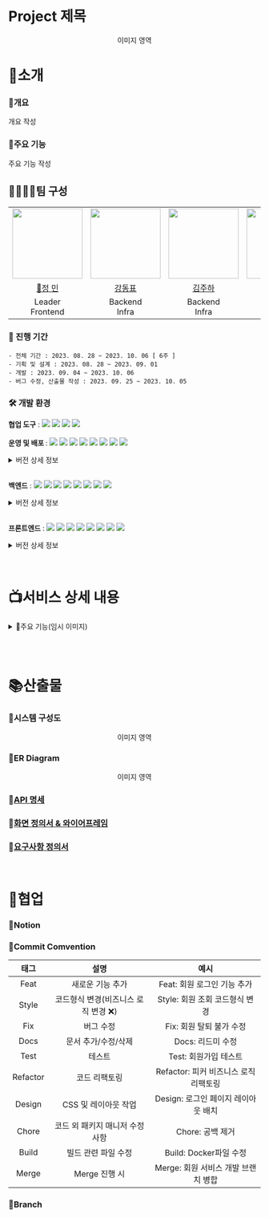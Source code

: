 # Project 제목
<p align="center">
이미지 영역
</p>

# 📌소개
### 📃개요 
개요 작성

### 📑주요 기능
주요 기능 작성

## 👨‍👨‍👧‍👧팀 구성

<table>
    <tr>
        <td height="140px" align="center"> <img src="https://avatars.githubusercontent.com/u/112797177?v=4" height="140px" width="140px" /> </td>
        <td height="140px" align="center">  <img src="https://avatars.githubusercontent.com/u/76652908?v=4" height="140px" width="140px" /> </td>
        <td height="140px" align="center">  <img src="https://avatars.githubusercontent.com/u/105307294?v=4" height="140px" width="140px" /> </td>
        <td height="140px" align="center">  <img src="https://avatars.githubusercontent.com/u/81186461?v=4" height="140px" width="140px" /> </td>
        <td height="140px" align="center"> <img src="https://avatars.githubusercontent.com/u/28944196?v=4" height="140px" width="140px" /> </td>
        <td height="140px" align="center">  <img src="https://avatars.githubusercontent.com/u/70866410?v=4" height="140px" width="140px" /> </td>
    </tr>
    <tr>
        <td align="center"> <a href="https://github.com/JeongMiiiin"> 👑정 민 </a></td>
        <td align="center"> <a href="https://github.com/97Kzone"> 강동표 </a></td>
        <td align="center"> <a href="https://github.com/Holdm2t1ght"> 김주하 </a> </td>
        <td align="center"> <a href="https://github.com/ParkSeYun98"> 박세윤 </a> </td>
        <td align="center"> <a href="https://github.com/xkagja2006"> 이지영 </a></td>
        <td align="center"> <a href="https://github.com/meoldae">전준영 </a></td>
    </tr>
    <tr>
        <td align="center">Leader <br/>Frontend </td>
        <td align="center">Backend <br/>Infra </td>
        <td align="center">Backend <br/>Infra </td>
        <td align="center">Backend </td>
        <td align="center">Frontend, Design </td>
        <td align="center">Backend <br/>Infra </td>
    </tr>
</table>

### 📅 진행 기간
```
- 전체 기간 : 2023. 08. 28 ~ 2023. 10. 06 [ 6주 ]
- 기획 및 설계 : 2023. 08. 28 ~ 2023. 09. 01
- 개발 : 2023. 09. 04 ~ 2023. 10. 06
- 버그 수정, 산출물 작성 : 2023. 09. 25 ~ 2023. 10. 05
```

### 🛠 개발 환경
<b>협업 도구</b> : <img src="https://img.shields.io/badge/Notion-000000?style=flat-square&logo=Notion&logoColor=white"/> <img src="https://img.shields.io/badge/Git-000000?style=flat-square&logo=git&logoColor=F05032"/> <img src="https://img.shields.io/badge/Jira-000000?style=flat-square&logo=jirasoftware&logoColor=0052CC"/> <img src="https://img.shields.io/badge/Gitlab-000000?style=flat-square&logo=gitlab&logoColor=FC6D26"/> <br/><br/>
<b>운영 및 배포 </b> : <img src="https://img.shields.io/badge/AWS EC2-000000?style=flat-square&logo=amazonec2&logoColor=FF9900"/> <img src="https://img.shields.io/badge/AWS RDS-000000?style=flat-square&logo=amazonrds&logoColor=527FFF"/> <img src="https://img.shields.io/badge/AWS S3-000000?style=flat-square&logo=amazons3&logoColor=569A31"/> <img src="https://img.shields.io/badge/Docker-000000?style=flat-square&logo=docker&logoColor=2496ED"/> <img src="https://img.shields.io/badge/Jenkins-000000?style=flat-square&logo=jenkins&logoColor=D24939"/> <img src="https://img.shields.io/badge/Nginx-000000?style=flat-square&logo=nginx&logoColor=009639"/> <img src="https://img.shields.io/badge/Prometheus-000000?style=flat-square&logo=prometheus&logoColor=E6522C"/> <img src="https://img.shields.io/badge/Grafana-000000?style=flat-square&logo=grafana&logoColor=F46800"/> 
<details>
<summary>버전 상세 정보</summary>

- ```Ubuntu``` : 20.04 LTS <br/>
- ```Jenkins``` : 2.417 <br/>
- ```Docker``` : 24.0.5 <br/>
- ```Nginx``` : 1.18.0 (Ubuntu) <br/>
- ```Prometheus``` : 1.9.13 <br/>
</details> <br/>

<b>백엔드</b> : <img src="https://img.shields.io/badge/Java-000000?style=flat-square&logo=java&logoColor=744e3b"/> <img src="https://img.shields.io/badge/Spring-000000?style=flat-square&logo=spring&logoColor=6DB33F"/> <img src="https://img.shields.io/badge/Springboot-000000?style=flat-square&logo=springboot&logoColor=6DB33F"/> <img src="https://img.shields.io/badge/Springsecurity-000000?style=flat-square&logo=springsecurity&logoColor=6DB33F"/> <img src="https://img.shields.io/badge/Redis-000000?style=flat-square&logo=redis&logoColor=DC382D"/> <img src="https://img.shields.io/badge/Gradle-000000?style=flat-square&logo=gradle&logoColor=02303A"/> <img src="https://img.shields.io/badge/MySQL-000000?style=flat-square&logo=mysql&logoColor=4479A1"/> <img src="https://img.shields.io/badge/JPA-000000?style=flat-square&logo=JPA&logoColor=DC382D"/>   

<details>
<summary>버전 상세 정보</summary>

- ```Java``` : OpenJDK 11.0.1 <br/>
- ```Spring``` : 5.3.29 <br/>
- ```Spring Boot``` : 2.7.14 <br/>
- ```Spring Security``` : 5.7.10 <br/>
- ```MySQL``` : 8.0.33 <br/>
- ```Gradle``` : 8.1.1 <br/>
- ```Redis``` : 7.2 <br/>
</details> <br/>

<b>프론트엔드</b> : <img src="https://img.shields.io/badge/HTML5-000000?style=flat-square&logo=html5&logoColor=E34F26"/> <img src="https://img.shields.io/badge/CSS-000000?style=flat-square&logo=css3&logoColor=1572B6"/> <img src="https://img.shields.io/badge/JavaScript-000000?style=flat-square&logo=javascript&logoColor=F7DF1E"/> <img src="https://img.shields.io/badge/React-000000?style=flat-square&logo=react&logoColor=61DAFB"/> <img src="https://img.shields.io/badge/Recoil-000000?style=flat-square&logo=recoil&logoColor=3578E5"/> <img src="https://img.shields.io/badge/PWA-000000?style=flat-square&logo=pwa&logoColor=5A0FC8"/> <img src="https://img.shields.io/badge/npm-000000?style=flat-square&logo=npm&logoColor=CB3837"/> <img src="https://img.shields.io/badge/Axios-000000?style=flat-square&logo=Axios&logoColor=5A29E4"/><br/>
<details>
<summary>버전 상세 정보</summary>

- ```Java Script``` : ES 6 <br/>
- ```React``` : 18.2.0 <br/>
- ```Recoil``` : 0.7.7 <br/>
- ```npm``` : 9.6.7 <br/>
- ```Axios``` : 1.4.0 <br/>
</details> <br/><br/>

# 📺서비스 상세 내용 
<details>
<summary> 📲주요 기능(임시 이미지)</summary>
<br/>

</details>

<br/><br/>

# 📚산출물
### 📗시스템 구성도
<p align="center">
이미지 영역
</p>

### 📘ER Diagram
<p align="center">
이미지 영역
</p>

### 📙[API 명세](#)

### 📒[화면 정의서 & 와이어프레임](#)

### 📕[요구사항 정의서](#)

<br/>

# 🤝협업
### 🔏Notion
<p align="center">

</p>

### 🔑Commit Comvention 
|태그|설명|예시|
|:--:|:--:|:--:|
|Feat|새로운 기능 추가|Feat: 회원 로그인 기능 추가|
|Style|코드형식 변경(비즈니스 로직 변경 ❌)|Style: 회원 조회 코드형식 변경|
|Fix|버그 수정|Fix: 회원 탈퇴 불가 수정|
|Docs|문서 추가/수정/삭제|Docs: 리드미 수정|
|Test|테스트|Test: 회원가입 테스트|
|Refactor|코드 리팩토링|Refactor: 피커 비즈니스 로직 리팩토링|
|Design| CSS 및 레이아웃 작업 | Design: 로그인 페이지 레이아웃 배치|
|Chore|코드 외 패키지 매니저 수정사항|Chore: 공백 제거|
|Build|빌드 관련 파일 수정|Build: Docker파일 수정|
|Merge|Merge 진행 시|Merge: 회원 서비스 개발 브랜치 병합|


### 🔑Branch
 
